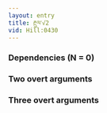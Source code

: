```yaml
---
layout: entry
title: རྔུལ་√2
vid: Hill:0430
---
```

### Dependencies (N = 0)


### Two overt arguments


### Three overt arguments
